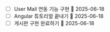 - [ ] User Mail 연동 기능 구현 📅 2025-06-18 
- [ ] Angular 튜토리얼 끝내기 🛫 2025-06-18 
- [ ] 게시판 구현 완료하기 📅 2025-06-18 